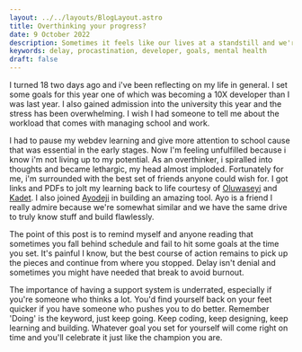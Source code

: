 ```yaml
---
layout: ../../layouts/BlogLayout.astro
title: Overthinking your progress?
date: 9 October 2022
description: Sometimes it feels like our lives at a standstill and we're not making any improvements. How can we get out of such mental state?
keywords: delay, procastination, developer, goals, mental health
draft: false
---
```


I turned 18 two days ago and i've been reflecting on my life in general. I set some goals for this year one of which was becoming a 10X developer than I was last year. I also gained admission into the university this year and the stress has been overwhelming. I wish I had someone to tell me about the workload that comes with managing school and work.

I had to pause my webdev learning and give more attention to school cause that was essential in the early stages. Now I'm feeling unfulfilled because i know i'm not living up to my potential. As an overthinker, i spiralled into thoughts and became lethargic, my head almost imploded.
Fortunately for me, i'm surrounded with the best set of friends anyone could wish for. I got links and PDFs to jolt my learning back to life courtesy of [Oluwaseyi](https://twitter.com/xOluwaseyi "Oluwaseyi") and [Kadet](https://twitter.com/kadetXx "Kadet"). I also joined [Ayodeji](https://twitter.com/trulyao "Ayodeji") in building an amazing tool.
Ayo is a friend I really admire because we're somewhat similar and we have the same drive to truly know stuff and build flawlessly.

The point of this post is to remind myself and anyone reading that sometimes you fall behind schedule and fail to hit some goals at the time you set. It's painful I know, but the best course of action remains to pick up  the pieces and continue from where you stopped. Delay isn't denial and sometimes you might have needed that break to avoid burnout. 

The importance of having a support system is underrated, especially if you're someone who thinks a lot. You'd find yourself back on your feet quicker if you have someone who pushes you to do better. Remember 'Doing' is the keyword, just keep going. Keep coding, keep designing, keep learning and building. Whatever goal you set for yourself will come right on time and you'll celebrate it just like the champion you are.